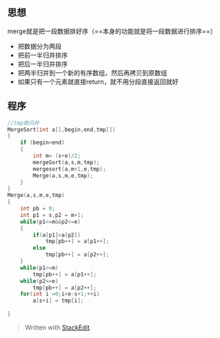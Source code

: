 ## 思想
merge就是把一段数据排好序（==本身的功能就是将一段数据进行排序==）
- 把数据分为两段
- 把前一半归并排序
- 把后一半归并排序
- 把两半归并到一个新的有序数组，然后再拷贝到原数组
- 如果只有一个元素就直接return，就不用分段直接返回就好

## 程序
```c
//tmp做归并
MergeSort(int a[],begin,end,tmp[])
{
	if (begin<end)
	{
		int m= (s+e)/2;
		mergeSort(a,s,m,tmp);
		mergesort(a,m+1,e,tmp);
		Merge(a,s,m,e,tmp);
	}
}
Merge(a,s,m,e,tmp)
{
	int pb = 0;
	int p1 = s,p2 = m+1;
	while(p1<=m&&p2<=e)
	{
		if(a[p1]<a[p2])
			tmp[pb++] = a[p1++];
		else
			tmp[pb++] = a[p2++];
	}
	while(p1<=m)
		tmp[pb++] = a[p1++];
	while(p2<=e)
		tmp[pb++] = a[p2++];
	for(int i =0;i<e-s+1;++i)
		a[s+i] = tmp[i];
		
}
```



> Written with [StackEdit](https://stackedit.io/).
<!--stackedit_data:
eyJoaXN0b3J5IjpbLTE2NDQyNzczNDUsNjIwODE2NzE1LC0xMT
c3MjAyNjFdfQ==
-->